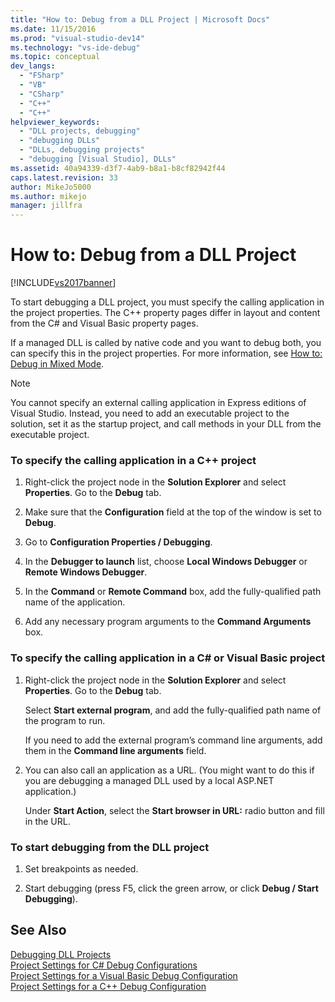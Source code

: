 ```yaml
---
title: "How to: Debug from a DLL Project | Microsoft Docs"
ms.date: 11/15/2016
ms.prod: "visual-studio-dev14"
ms.technology: "vs-ide-debug"
ms.topic: conceptual
dev_langs: 
  - "FSharp"
  - "VB"
  - "CSharp"
  - "C++"
  - "C++"
helpviewer_keywords: 
  - "DLL projects, debugging"
  - "debugging DLLs"
  - "DLLs, debugging projects"
  - "debugging [Visual Studio], DLLs"
ms.assetid: 40a94339-d3f7-4ab9-b8a1-b8cf82942f44
caps.latest.revision: 33
author: MikeJo5000
ms.author: mikejo
manager: jillfra
---
```

# How to: Debug from a DLL Project
[!INCLUDE[vs2017banner](../includes/vs2017banner.md)]

To start debugging a DLL project, you must specify the calling application in the project properties. The C++ property pages differ in layout and content from the C# and Visual Basic property pages.  
  
 If a managed DLL is called by native code and you want to debug both, you can specify this in the project properties. For more information, see [How to: Debug in Mixed Mode](../debugger/how-to-debug-in-mixed-mode.md).  
  
> [!NOTE]
>  You cannot specify an external calling application in Express editions of Visual Studio. Instead, you need to add an executable project to the solution, set it as the startup project, and call methods in your DLL from the executable project.  
  
### To specify the calling application in a C++ project  
  
1.  Right-click the project node in the **Solution Explorer** and select **Properties**. Go to the **Debug** tab.  
  
2.  Make sure that the **Configuration** field at the top of the window is set to **Debug**.  
  
3.  Go to **Configuration Properties / Debugging**.  
  
4.  In the **Debugger to launch** list, choose **Local Windows Debugger** or **Remote Windows Debugger**.  
  
5.  In the **Command** or **Remote Command** box, add the fully-qualified path name of the application.  
  
6.  Add any necessary program arguments to the **Command Arguments** box.  
  
### To specify the calling application in a C# or Visual Basic project  
  
1.  Right-click the project node in the **Solution Explorer** and select **Properties**. Go to the **Debug** tab.  
  
     Select **Start external program**, and add the fully-qualified path name of the program to run.  
  
     If you need to add the external program’s command line arguments, add them in the **Command line arguments** field.  
  
2.  You can also call an application as a URL. (You might want to do this if you are debugging a managed DLL used by a local ASP.NET application.)  
  
     Under **Start Action**, select the **Start browser in URL:** radio button and fill in the URL.  
  
### To start debugging from the DLL project  
  
1.  Set breakpoints as needed.  
  
2.  Start debugging (press F5, click the green arrow, or click **Debug / Start Debugging**).  
  
## See Also  
 [Debugging DLL Projects](../debugger/debugging-dll-projects.md)   
 [Project Settings for  C# Debug Configurations](../debugger/project-settings-for-csharp-debug-configurations.md)   
 [Project Settings for a Visual Basic Debug Configuration](../debugger/project-settings-for-a-visual-basic-debug-configuration.md)   
 [Project Settings for a C++ Debug Configuration](../debugger/project-settings-for-a-cpp-debug-configuration.md)
